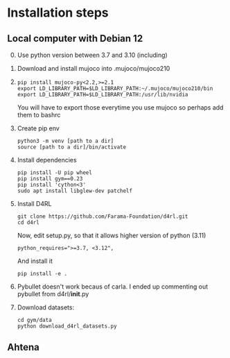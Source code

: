 # Installation steps

## Local computer with Debian 12

0. Use python version between 3.7 and 3.10 (including)
1. Download and install mujoco into .mujoco/mujoco210
2. 
    ```
    pip install mujoco-py<2.2,>=2.1
    export LD_LIBRARY_PATH=$LD_LIBRARY_PATH:~/.mujoco/mujoco210/bin
    export LD_LIBRARY_PATH=$LD_LIBRARY_PATH:/usr/lib/nvidia
    ```
    You will have to export those everytime you use mujoco so perhaps add them to bashrc
3. Create pip env
    ```
    python3 -m venv [path to a dir]
    source [path to a dir]/bin/activate
    ```
4. Install dependencies
    ```
    pip install -U pip wheel
    pip install gym==0.23
    pip install 'cython<3'
    sudo apt install libglew-dev patchelf
    ```
5. Install D4RL
    ```
    git clone https://github.com/Farama-Foundation/d4rl.git
    cd d4rl
    ```
    Now, edit setup.py, so that it allows higher version of python (3.11)
    ```
    python_requires=">=3.7, <3.12",
    ```
    And install it
    ```
    pip install -e .
    ```
6. Pybullet doesn't work becaus of carla. I ended up commenting out pybullet from d4rl/__init__.py

7. Download datasets:
    ```
    cd gym/data
    python download_d4rl_datasets.py
    ```

## Ahtena

